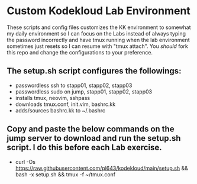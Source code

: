 # Custom Kodekloud Lab Environment

These scripts and config files customizes the KK environment to somewhat my daily environment so I can focus on the Labs instead of always typing the password incorrectly and have tmux running when the lab environment sometimes just resets so I can resume with "tmux attach". You *should* fork this repo and change the configurations to your preference.

## The setup.sh script configures the followings:
  - passwordless ssh to stapp01, stapp02, stapp03
  - passwordless sudo on jump, stapp01, stapp02, stapp03
  - installs tmux, neovim, sshpass
  - downloads tmux.conf, init.vim, bashrc.kk
  - adds/sources bashrc.kk to ~/.bashrc

## Copy and paste the below commands on the jump server to download and run the setup.sh script. I do this before each Lab exercise.

  - curl -Os https://raw.githubusercontent.com/pl643/kodekloud/main/setup.sh && bash -x setup.sh && tmux -f ~/tmux.conf
